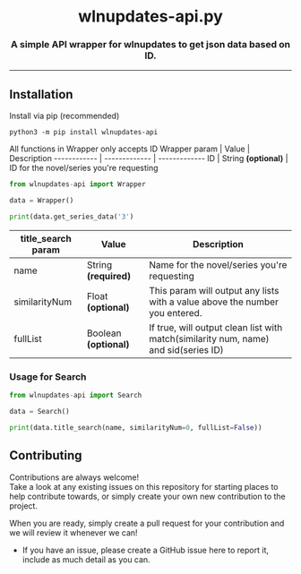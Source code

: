 <!-- Source: https://github.com/MattIPv4/template/blob/master/README.md -->

<!-- Title -->
<h1 align="center" id="wlupdatesapipy">
    wlnupdates-api.py
</h1>

<!-- Tag line --> 
<h3 align="center">A simple API wrapper for wlnupdates to get json data based on ID.</h3>


----

<!-- Content -->
## Installation

Install via pip (recommended)

```Shell
python3 -m pip install wlnupdates-api
```
All functions in Wrapper only accepts ID
Wrapper param | Value | Description
------------ | ------------- | -------------
ID | String **(optional)** | ID for the novel/series you're requesting


```Python
from wlnupdates-api import Wrapper

data = Wrapper()

print(data.get_series_data('3')

```
title_search param | Value | Description
------------ | ------------- | -------------
name | String **(required)** | Name for the novel/series you're requesting
similarityNum | Float **(optional)** | This param will output any lists with a value above the number you entered.
fullList | Boolean **(optional)** | If true, will output clean list with match(similarity num, name) and sid(series ID)

### Usage for Search
```Python
from wlnupdates-api import Search

data = Search()

print(data.title_search(name, similarityNum=0, fullList=False))
```


## Contributing

Contributions are always welcome!\
Take a look at any existing issues on this repository for starting places to help contribute towards, or simply create your own new contribution to the project.

When you are ready, simply create a pull request for your contribution and we will review it whenever we can!


* If you have an issue, please create a GitHub issue here to report it, include as much detail as you can.
